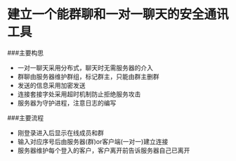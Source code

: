 建立一个能群聊和一对一聊天的安全通讯工具
===================
###主要构思
* 一对一聊天采用分布式，聊天时无需服务器的介入
* 群聊由服务器维护群组，标记群主，只能由群主删群
* 发送的信息采用加密发送
* 连接套接字处采用超时机制防止拒绝服务攻击
* 服务器为守护进程，注意日志的编写


###主要流程
* 刚登录进入后显示在线成员和群
* 输入对应序号后由服务器(群)or客户端(一对一)建立连接
* 服务器维护每个登入的客户，客户离开前告诉服务器自己已离开
